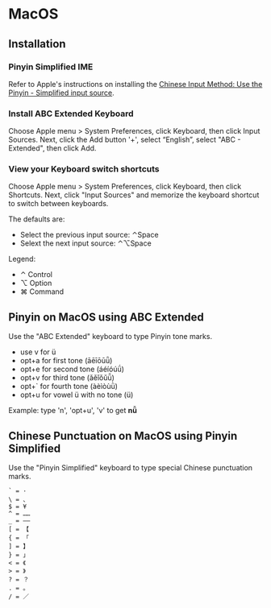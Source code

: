 # MacOS

## Installation

### Pinyin Simplified IME

Refer to Apple's instructions on installing the [Chinese Input Method: Use the Pinyin - Simplified input source](https://support.apple.com/kb/PH22620?locale=en_US "Chinese Input Method: Use the Pinyin - Simplified input source").

### Install ABC Extended Keyboard

Choose Apple menu > System Preferences, click Keyboard, then click Input Sources.  Next, click the Add button '+', select “English”, select "ABC - Extended", then click Add.

### View your Keyboard switch shortcuts

Choose Apple menu > System Preferences, click Keyboard, then click Shortcuts.  Next, click "Input Sources" and memorize the keyboard shortcut to switch between keyboards.

The defaults are:

- Select the previous input source: ⌃Space
- Selext the next input source: ⌃⌥Space

Legend:
- ⌃  Control
- ⌥  Option
- ⌘  Command

## Pinyin on MacOS using ABC Extended

Use the "ABC Extended" keyboard to type Pinyin tone marks.

- use v for ü
- opt+a for first tone (āēīōūǖ)
- opt+e for second tone (áéíóúǘ)
- opt+v for third tone (ǎěǐǒǔǚ)
- opt+` for fourth tone (àèìòùǜ)
- opt+u for vowel ü with no tone (ü)

Example: type 'n', 'opt+u', 'v' to get **nǚ**

## Chinese Punctuation on MacOS using Pinyin Simplified

Use the "Pinyin Simplified" keyboard to type special Chinese punctuation marks.

    ` = ·
    \ = 、
    $ = ¥
    ^ = ……
    _ = ——
    [ = 【
    { = 「
    ] = 】
    } = 」
    < = 《
    > = 》
    ? = ？
    . = 。
    / = ／
